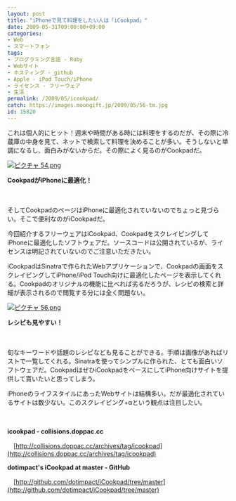 ```yaml
---
layout: post
title: "iPhoneで見て料理をしたい人は「iCookpad」"
date: 2009-05-31T09:00:00+09:00
categories:
- Web
- スマートフォン
tags: 
- プログラミング言語 - Ruby
- Webサイト
- ホスティング - github
- Apple - iPod Touch/iPhone
- ライセンス - フリーウェア
- 生活
permalink: /2009/05/icookpad/
catch: https://images.moongift.jp/2009/05/56-tm.jpg
id: 15820
---
```

これは個人的にヒット！週末や時間がある時には料理をするのだが、その際に冷蔵庫の中身を見て、ネットで検索して料理を決めることが多い。そうしないと単調になるし、面白みがないからだ。その際によく見るのがCookpadだ。

  

[![ピクチャ 54.png](https://images.moongift.jp/2009/05/54-tm.jpg)](https://images.moongift.jp/2009/05/541.png)  
  
**CookpadがiPhoneに最適化！**

  

　

  

そしてCookpadのページはiPhoneに最適化されていないのでちょっと見づらい。そこで便利なのがiCookpadだ。

  

今回紹介するフリーウェアはiCookpad、CookpadをスクレイピングしてiPhoneに最適化したソフトウェアだ。ソースコードは公開されているが、ライセンスは明記されていないのでご注意いただきたい。

  
<!--more-->

iCookpadはSinatraで作られたWebアプリケーションで、Cookpadの画面をスクレイピングしてiPhone/iPod Touch向けに最適化したページを表示してくれる。Cookpadのオリジナルの機能に比べれば劣るだろうが、レシピの検索と詳細が表示されるので閲覧する分には全く問題ない。

  

[![ピクチャ 56.png](https://images.moongift.jp/2009/05/56-tm.jpg)](https://images.moongift.jp/2009/05/56.png)  
  
**レシピも見やすい！**

  

　

  

旬なキーワードや話題のレシピなども見ることができる。手順は画像があればリストで一覧してくれる。Sinatraを使ってシンプルに作られた、とても面白いソフトウェアだ。CookpadはぜひiCookpadをベースにしてiPhone向けサイトを提供して貰いたいと思ってしまう。

  

iPhoneのライフスタイルにあったWebサイトは結構多い。だが最適化されているサイトは数少ない。このスクレイピング+αという観点は注目したい。

  

　

  

**icookpad - collisions.doppac.cc**  
  
　[http://collisions.doppac.cc/archives/tag/icookpad](http://collisions.doppac.cc/archives/tag/icookpad)

  

**dotimpact's iCookpad at master - GitHub**  
  
　[http://github.com/dotimpact/iCookpad/tree/master](http://github.com/dotimpact/iCookpad/tree/master)

  
